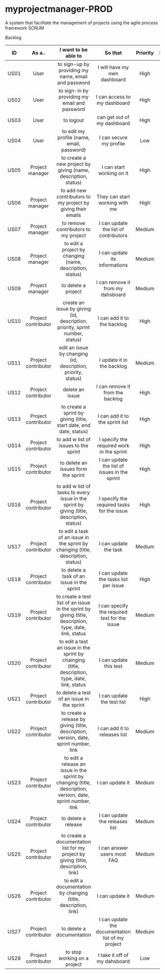 # myprojectmanager-PROD
A system that facilitate the management of projects using the agile process framework SCRUM  

Backlog

| ID | As a.. | I want to be able to | So that | Priority | Sprint | Status |
| :-: | :-: | :-: | :-: | :-: | :-: | :-: |
| US01 | User | to sign-up by providing my name, email and password  | I will have my own dashboard | High | 1 | TODO |
| US02 | User | to sign-in by providing my email and password  | I can access to my dashboard | High | 1 | TODO |
| US03 | User | to logout |  can get out of my dashboard | High | 1 | TODO |
| US04 | User | to edit my profile (name, email, password)  | I can secure my profile | Low | 1 | TODO |
| US05 | Project manager | to create a new project by giving (name, description, status) | I can start working on it | High | 1 | TODO |
| US06 | Project manager | to add new contributors to my project by giving their emails | They can start working with me | High | 1 | TODO |
| US07 | Project manager | to remove contributors to my project | I can update the list of contributors | Medium | 1 | TODO |
| US08 | Project manager | to edit a project by changing (name, description, status) | I can update its informations | Medium | 1 | TODO |
| US09 | Project manager | to delete a project | I can remove it from my dahsboard | Medium | 1 | TODO |
| US10 | Project contributor | create an issue by giving (id, description, priority, sprint number, status) | I can add it to the backlog | High | 1 | TODO |
| US11 | Project contributor | edit an issue by changing (id, description, priority, status) | I update it in the backlog | Medium | 1 | TODO |
| US12 | Project contributor | delete an issue | I can remove it from the backlog | High | 1 | TODO |
| US13 | Project contributor | to create a sprint by giving (title, start date, end date, status) | I can add it to the sprint list | High | 2 | TODO |
| US14 | Project contributor | to add w list of issues to the sprint | I specify the required work in the sprint | High | 2 | TODO |
| US15 | Project contributor | to delete an issues form the sprint | I can update the list of issues in the sprint | High | 2 | TODO |
| US16 | Project contributor | to add w list of tasks to every issue in the sprint by giving (title, description, status) | I specify the required tasks for the issue | High | 2 | TODO |
| US17 | Project contributor | to edit a task of an issue in the sprint by changing (title, description, status) | I can update the task | Medium | 2 | TODO |
| US18 | Project contributor | to delete a task of an issue in the sprint | I can update the tasks list per issue | High | 2 | TODO |
| US19 | Project contributor | to create a test list of an issue in the sprint by giving (title, description, type, date, link, status | I can specify the required test for the issue | Medium | 2 | TODO |
| US20 | Project contributor | to edit a test an issue in the sprint by chainging (title, description, type, date, link, status | I can update this test | Medium | 2 | TODO |
| US21 | Project contributor | to delete a test of an issue in the sprint | I can update the test list | High | 2 | TODO |
| US22 | Project contributor | to create a release by giving (title, description, version, date, sprint number, link | I can add it to releases list | Medium | 3 | TODO |
| US23 | Project contributor | to edit a release an issue in the sprint by changing (title, description, version, date, sprint number, link | I can update it | Medium | 3 | TODO |
| US24 | Project contributor | to delete a release | I can update the releases list | Medium | 3 | TODO |
| US25 | Project contributor | to create a documentation list for my project by giving (title, description, link)  | I can answer users most FAQ | Medium | 3 | TODO |
| US26 | Project contributor | to edit a documentation by changing (title, description, link)  | I can update it | Medium | 3 | TODO |
| US27 | Project contributor | to delete a documentation | I can update the documentation list of my project | Medium | 3 | TODO |
| US28 | Project contributor | to stop working on a project | I take it off of my dahsboard | Low | 3 | TODO |


